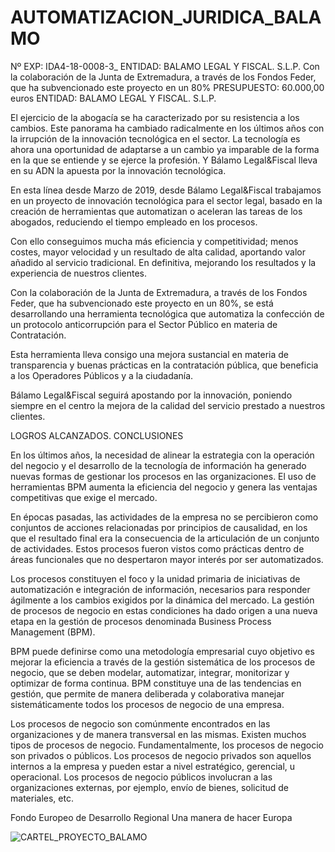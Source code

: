 # AUTOMATIZACION_JURIDICA_BALAMO
Nº EXP: IDA4-18-0008-3_ ENTIDAD: BALAMO LEGAL Y FISCAL. S.L.P. Con la colaboración de la Junta de Extremadura, a través de los Fondos Feder, que ha subvencionado este proyecto en un 80%
PRESUPUESTO: 60.000,00 euros
ENTIDAD: BALAMO LEGAL Y FISCAL. S.L.P.

El ejercicio de la abogacía se ha caracterizado por su resistencia a los cambios. Este panorama ha cambiado radicalmente en los últimos años con la irrupción de la innovación tecnológica en el sector. La tecnología es ahora una oportunidad de adaptarse a un cambio ya imparable de la forma en la que se entiende y se ejerce la profesión. Y Bálamo Legal&Fiscal lleva en su ADN la apuesta por la innovación tecnológica.

En esta línea desde Marzo de 2019, desde Bálamo Legal&Fiscal trabajamos en un proyecto de innovación tecnológica para el sector legal, basado en la creación de
herramientas que automatizan o aceleran las tareas de los abogados, reduciendo el tiempo empleado en los procesos.

Con ello conseguimos mucha más eficiencia y competitividad; menos costes, mayor velocidad y un resultado de alta calidad, aportando valor añadido al servicio tradicional. En definitiva, mejorando los resultados y la experiencia de nuestros clientes.

Con la colaboración de la Junta de Extremadura, a través de los Fondos Feder, que ha subvencionado este proyecto en un 80%, se está desarrollando una herramienta tecnológica que automatiza la confección de un protocolo anticorrupción para el Sector Público en materia de Contratación.

Esta herramienta lleva consigo una mejora sustancial en materia de transparencia y buenas prácticas en la contratación pública, que beneficia a los Operadores Públicos y a la ciudadanía.

Bálamo Legal&Fiscal seguirá apostando por la innovación, poniendo siempre en el centro la mejora de la calidad del servicio prestado a nuestros clientes.

LOGROS ALCANZADOS. CONCLUSIONES

En los últimos años, la necesidad de alinear la estrategia con la operación del negocio y el desarrollo de la tecnología de información ha generado nuevas formas de gestionar los procesos en las organizaciones. El uso de herramientas BPM aumenta la eficiencia del negocio y genera las ventajas competitivas que exige el mercado.

En épocas pasadas, las actividades de la empresa no se percibieron como conjuntos de acciones relacionadas por principios de causalidad, en los que el resultado final era la consecuencia de la articulación de un conjunto de actividades. Estos procesos fueron vistos como prácticas dentro de áreas funcionales que no despertaron mayor interés por ser automatizados.

Los procesos constituyen el foco y la unidad primaria de iniciativas de automatización e integración de información, necesarios para responder ágilmente a los cambios exigidos por la dinámica del mercado. La gestión de procesos de negocio en estas condiciones ha dado origen a una nueva etapa en la gestión de procesos denominada Business Process Management (BPM).

BPM puede definirse como una metodología empresarial cuyo objetivo es mejorar la eficiencia a través de la gestión sistemática de los procesos de negocio, que se deben modelar, automatizar, integrar, monitorizar y optimizar de forma continua. BPM constituye una de las tendencias en gestión, que permite de manera deliberada y colaborativa manejar sistemáticamente todos los procesos de negocio de una empresa.

Los procesos de negocio son comúnmente encontrados en las organizaciones y de manera transversal en las mismas. Existen muchos tipos de procesos de negocio. Fundamentalmente, los procesos de negocio son privados o públicos. Los procesos de negocio privados son aquellos internos a la empresa y pueden estar a nivel estratégico, gerencial, u operacional. Los procesos de negocio públicos involucran a las organizaciones externas, por ejemplo, envío de bienes, solicitud de materiales, etc.

Fondo Europeo de Desarrollo Regional
Una manera de hacer Europa

![CARTEL_PROYECTO_BALAMO](https://user-images.githubusercontent.com/106706777/171502458-cc10fcc8-f496-4a09-87ea-7b32b0adc1cd.png)
